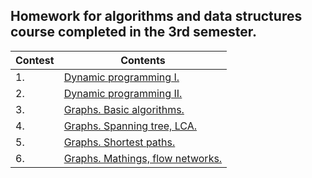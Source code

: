 ## Homework for algorithms and data structures course completed in the 3rd semester.

| Contest | Contents |
| ------- | ------- |
| 1. | [Dynamic programming I.](https://contest.yandex.ru/contest/67705/problems/) |
| 2. | [Dynamic programming II.](https://contest.yandex.ru/contest/68675/problems/) |
| 3. | [Graphs. Basic algorithms.](https://contest.yandex.ru/contest/69415/problems/) |
| 4. | [Graphs. Spanning tree, LCA.](https://contest.yandex.ru/contest/70276/problems/) |
| 5. | [Graphs. Shortest paths.](https://contest.yandex.ru/contest/71393/problems/) |
| 6. | [Graphs. Mathings, flow networks.](https://contest.yandex.ru/contest/72301/problems/) |
